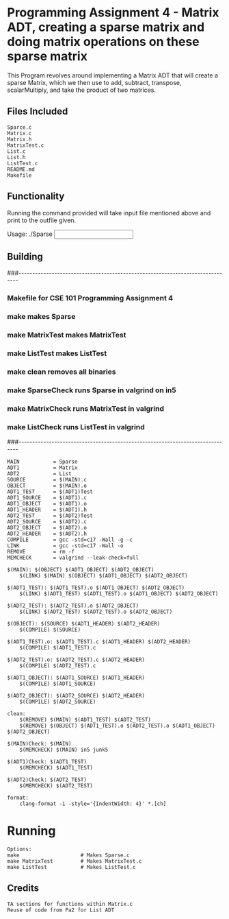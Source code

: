 # Programming Assignment 4 - Matrix ADT, creating a sparse matrix and doing matrix operations on these sparse matrix

This Program revolves around implementing a Matrix ADT that will create a sparse Matrix, which we then use to add, subtract, transpose, scalarMultiply, and take the product of two matrices.

## Files Included

    Sparce.c
    Matrix.c
    Matrix.h
    MatrixTest.c
    List.c
    List.h
    ListTest.c
    README.md
    Makefile

## Functionality

Running the command provided will take input file mentioned above and print to the outfile given.

Usage:
    ./Sparse <input file> <output file>

## Building

###------------------------------------------------------------------------------
###  Makefile for CSE 101 Programming Assignment 4
###
###  make                     makes Sparse
###  make MatrixTest          makes MatrixTest
###  make ListTest            makes ListTest
###  make clean               removes all binaries
###  make SparseCheck         runs Sparse in valgrind on in5
###  make MatrixCheck         runs MatrixTest in valgrind
###  make ListCheck           runs ListTest in valgrind
###------------------------------------------------------------------------------

    MAIN           = Sparse
    ADT1           = Matrix
    ADT2           = List
    SOURCE         = $(MAIN).c
    OBJECT         = $(MAIN).o
    ADT1_TEST      = $(ADT1)Test
    ADT1_SOURCE    = $(ADT1).c
    ADT1_OBJECT    = $(ADT1).o
    ADT1_HEADER    = $(ADT1).h
    ADT2_TEST      = $(ADT2)Test
    ADT2_SOURCE    = $(ADT2).c
    ADT2_OBJECT    = $(ADT2).o
    ADT2_HEADER    = $(ADT2).h
    COMPILE        = gcc -std=c17 -Wall -g -c
    LINK           = gcc -std=c17 -Wall -o
    REMOVE         = rm -f
    MEMCHECK       = valgrind --leak-check=full

    $(MAIN): $(OBJECT) $(ADT1_OBJECT) $(ADT2_OBJECT)
        $(LINK) $(MAIN) $(OBJECT) $(ADT1_OBJECT) $(ADT2_OBJECT)

    $(ADT1_TEST): $(ADT1_TEST).o $(ADT1_OBJECT) $(ADT2_OBJECT)
        $(LINK) $(ADT1_TEST) $(ADT1_TEST).o $(ADT1_OBJECT) $(ADT2_OBJECT)

    $(ADT2_TEST): $(ADT2_TEST).o $(ADT2_OBJECT)
        $(LINK) $(ADT2_TEST) $(ADT2_TEST).o $(ADT2_OBJECT)

    $(OBJECT): $(SOURCE) $(ADT1_HEADER) $(ADT2_HEADER)
        $(COMPILE) $(SOURCE)

    $(ADT1_TEST).o: $(ADT1_TEST).c $(ADT1_HEADER) $(ADT2_HEADER)
        $(COMPILE) $(ADT1_TEST).c

    $(ADT2_TEST).o: $(ADT2_TEST).c $(ADT2_HEADER)
        $(COMPILE) $(ADT2_TEST).c

    $(ADT1_OBJECT): $(ADT1_SOURCE) $(ADT1_HEADER)
        $(COMPILE) $(ADT1_SOURCE)

    $(ADT2_OBJECT): $(ADT2_SOURCE) $(ADT2_HEADER)
        $(COMPILE) $(ADT2_SOURCE)

    clean:
        $(REMOVE) $(MAIN) $(ADT1_TEST) $(ADT2_TEST)
        $(REMOVE) $(OBJECT) $(ADT1_TEST).o $(ADT2_TEST).o $(ADT1_OBJECT) $(ADT2_OBJECT)

    $(MAIN)Check: $(MAIN)
        $(MEMCHECK) $(MAIN) in5 junk5

    $(ADT1)Check: $(ADT1_TEST)
        $(MEMCHECK) $(ADT1_TEST)

    $(ADT2)Check: $(ADT2_TEST)
        $(MEMCHECK) $(ADT2_TEST)

    format:
        clang-format -i -style='{IndentWidth: 4}' *.[ch]

# Running
    Options:
    make                    # Makes Sparse.c
    make MatrixTest         # Makes MatrixTest.c
    make ListTest           # Makes ListTest.c

## Credits

    TA sections for functions within Matrix.c
    Reuse of code from Pa2 for List ADT





